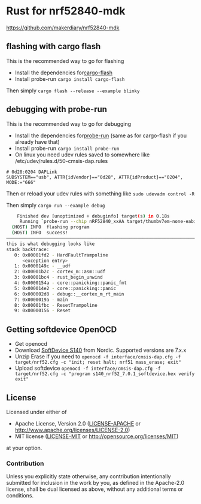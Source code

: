 # Rust for nrf52840-mdk

https://github.com/makerdiary/nrf52840-mdk

## flashing with cargo flash

This is the recommended way to go for flashing

* Install the dependencies for[cargo-flash](https://crates.io/crates/cargo-flash)
* Install probe-run `cargo install cargo-flash`

Then simply `cargo flash --release --example blinky`

## debugging with probe-run

This is the recommended way to go for debugging

* Install the dependencies for[probe-run](https://crates.io/crates/probe-run) (same as for cargo-flash if you already have that)
* Install probe-run `cargo install probe-run`
* On linux you need udev rules saved to somewhere like /etc/udev/rules.d/50-cmsis-dap.rules

```
# 0d28:0204 DAPLink
SUBSYSTEM=="usb", ATTR{idVendor}=="0d28", ATTR{idProduct}=="0204", MODE:="666"
```

Then or reload your udev rules with something like `sudo udevadm control -R`

Then simply `cargo run --example debug`

```bash
    Finished dev [unoptimized + debuginfo] target(s) in 0.18s
     Running `probe-run --chip nRF52840_xxAA target/thumbv7em-none-eabihf/debug/examples/debug`
  (HOST) INFO  flashing program
  (HOST) INFO  success!
────────────────────────────────────────────────────────────────────────────────
this is what debugging looks like
stack backtrace:
   0: 0x00001fd2 - HardFaultTrampoline
      <exception entry>
   1: 0x0000149c - __udf
   2: 0x00001b2c - cortex_m::asm::udf
   3: 0x00001bc4 - rust_begin_unwind
   4: 0x0000154a - core::panicking::panic_fmt
   5: 0x000014e2 - core::panicking::panic
   6: 0x000002d8 - debug::__cortex_m_rt_main
   7: 0x0000019a - main
   8: 0x00001fbc - ResetTrampoline
   9: 0x00000156 - Reset
```

## Getting softdevice OpenOCD
* Get openocd
* Download [SoftDevice S140](https://www.nordicsemi.com/Software-and-tools/Software/S140/Download) from Nordic. Supported versions are 7.x.x
* Unzip Erase if you need to `openocd -f interface/cmsis-dap.cfg -f target/nrf52.cfg -c "init; reset halt; nrf51 mass_erase; exit"`
* Upload softdevice `openocd -f interface/cmsis-dap.cfg -f target/nrf52.cfg -c "program s140_nrf52_7.0.1_softdevice.hex verify exit"`

## License

Licensed under either of

- Apache License, Version 2.0 ([LICENSE-APACHE](LICENSE-APACHE) or
  http://www.apache.org/licenses/LICENSE-2.0)
- MIT license ([LICENSE-MIT](LICENSE-MIT) or http://opensource.org/licenses/MIT)

at your option.

### Contribution

Unless you explicitly state otherwise, any contribution intentionally submitted
for inclusion in the work by you, as defined in the Apache-2.0 license, shall be
dual licensed as above, without any additional terms or conditions.
